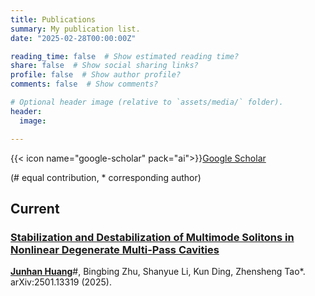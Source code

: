 ```yaml
---
title: Publications
summary: My publication list.
date: "2025-02-28T00:00:00Z"

reading_time: false  # Show estimated reading time?
share: false  # Show social sharing links?
profile: false  # Show author profile?
comments: false  # Show comments?

# Optional header image (relative to `assets/media/` folder).
header:
  image:

---
```

{{< icon name="google-scholar" pack="ai">}}[Google Scholar](https://scholar.google.com/citations?user=L6Dk7akAAAAJ)

(\# equal contribution, * corresponding author)

## Current
### [Stabilization and Destabilization of Multimode Solitons in Nonlinear Degenerate Multi-Pass Cavities](https://arxiv.org/abs/2501.13319)

<u>**Junhan Huang**</u>\#, Bingbing Zhu, Shanyue Li, Kun Ding, Zhensheng Tao*. arXiv:2501.13319 (2025).

